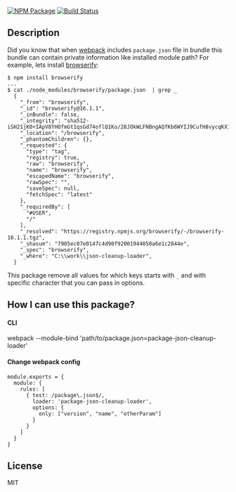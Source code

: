 [![NPM Package](https://img.shields.io/npm/v/package-json-cleanup-loader.svg?style=flat-square)](https://www.npmjs.org/package/package-json-cleanup-loader)
[![Build Status](https://travis-ci.org/headfire94/package-json-cleanup-loader.svg?branch=master)](https://travis-ci.org/headfire94/package-json-cleanup-loader)
## Description

Did you know that when [webpack][1] includes `package.json` file in bundle this bundle can contain private information like installed module path?
For example, lets install [browserify][1]:
```
$ npm install browserify
...
$ cat ./node_modules/browserify/package.json  | grep _
  {
    "_from": "browserify",
    "_id": "browserify@16.1.1",
    "_inBundle": false,
    "_integrity": "sha512-iSH21jK0+IApV8YHOfmGt1qsGd74oflQ1Ko/28JOkWLFNBngAQfKb6WYIJ9CufH8vycqKX1sYU3y7ZrVhwevAg==",
    "_location": "/browserify",
    "_phantomChildren": {},
    "_requested": {
      "type": "tag",
      "registry": true,
      "raw": "browserify",
      "name": "browserify",
      "escapedName": "browserify",
      "rawSpec": "",
      "saveSpec": null,
      "fetchSpec": "latest"
    },
    "_requiredBy": [
      "#USER",
      "/"
    ],
    "_resolved": "https://registry.npmjs.org/browserify/-/browserify-16.1.1.tgz",
    "_shasum": "7905ec07e0147c4d90f92001944050a6e1c2844e",
    "_spec": "browserify",
    "_where": "C:\\work\\json-cleanup-loader",
  }
```

This package remove all values for which keys starts with `_`  and with specific character that you can pass in options.

## How I can use this package?
#### CLI
webpack --module-bind 'path/to/package.json=package-json-cleanup-loader'
#### Change webpack config

```
module.exports = {
  module: {
    rules: [
      { test: /package\.json$/,
        loader: 'package-json-cleanup-loader',
        options: {
          only: ["version", "name", "otherParam"]
        }
      }
    ]
  }
}
```

## License

MIT

[1]: https://github.com/webpack/webpack
[2]: https://github.com/substack/node-browserify
